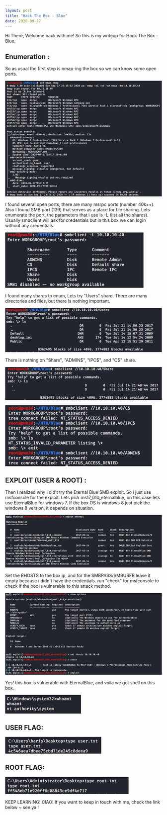 ```yaml
---
layout: post
title: "Hack The Box - Blue"
date: 2020-09-27
---
```

<div markdown=1 class="blurb" >
Hi There, Welcome back with me! So this is my writeup for Hack The Box - Blue.

## Enumeration :
So as usual the first step is nmap-ing the box so we can know some open ports.

![](/image/blue/nmap.PNG)

I found several open ports, there are many msrpc ports (number 40k++). Also I found SMB port (139) that serves as a place for file sharing. Lets enumerate the port, the parameters that i use is -L (list all the shares). Usually smbclient will ask for credentials but in this box we can login without any credentials.

![](/image/blue/smbclient.PNG)

I found many shares to enum, Lets try "Users" share. There are many directories and files, but there is nothing important. 

![](/image/blue/users.PNG)

There is nothing on "Share", "ADMIN$", "IPC$", and "C$" share.

![](/image/blue/share.PNG)

![](/image/blue/smbDollar.PNG)


## EXPLOIT (USER & ROOT) :
Then I realized why i did't try the Eternal Blue SMB exploit. So i just use msfconsole for the exploit. Lets pick ms17_010_eternalblue, on this case lets use EternalBlue for windows 7. If the box OS is windows 8 just pick the windows 8 version, it depends on situation.

![](/image/blue/eternal.PNG)

Set the RHOSTS to the box ip, and for the SMBPASS/SMBUSER leave it empty because i didn't have the credentials. run "check" for msfconsole to check if the box is vulnerable to this attack method.

![](/image/blue/eternal1.PNG)

Yes! this box is vulnerable with EternalBlue, and voila we got shell on this box.

![](/image/blue/whoami.PNG)

## USER FLAG:

![](/image/blue/usertxt.PNG)

## ROOT FLAG:

![](/image/blue/root.png)

KEEP LEARNING! CIAO!
If you want to keep in touch with me, check the link below ~ see ya !



</div>